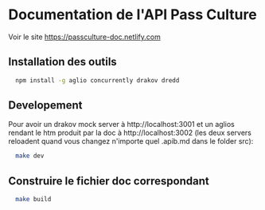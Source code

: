 # Documentation de l'API Pass Culture

Voir le site https://passculture-doc.netlify.com

## Installation des outils

```bash
  npm install -g aglio concurrently drakov dredd
```

## Developement

Pour avoir un drakov mock server à http://localhost:3001
et un aglios rendant le htm produit par la doc à http://localhost:3002
(les deux servers reloadent quand vous changez n'importe quel .apib.md dans le folder src):

```bash
  make dev
```

## Construire le fichier doc correspondant

```bash
  make build
```
